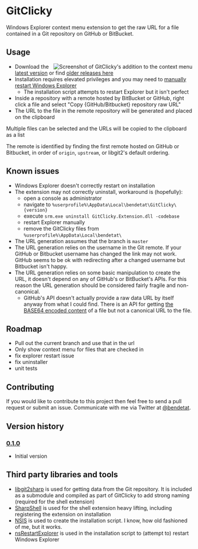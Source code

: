 GitClicky
========

Windows Explorer context menu extension to get the raw URL for a file contained in a Git repository on GitHub or BitBucket.


## Usage


<img align="right" src="http://snag.gy/y9VrV.jpg" alt="Screenshot of GitClicky's addition to the context menu"/>

- Download the [latest version](https://github.com/bendetat/GitClicky/releases/latest) or find [older releases here](https://github.com/bendetat/GitClicky/releases)
- Installation requires elevated privileges and you may need to [manually restart Windows Explorer](https://www.google.com.au/search?q=restart+windows+explorer)
	- The installation script attempts to restart Explorer but it isn't perfect
- Inside a repository with a remote hosted by BitBucket or GitHub, right click a file and select "Copy {GitHub/Bitbucket} repository raw URL"
- The URL to the file in the remote repository will be generated and placed on the clipboard

Multiple files can be selected and the URLs will be copied to the clipboard as a list

The remote is identified by finding the first remote hosted on GitHub or Bitbucket, in order of `origin`, `upstream`, or libgit2's default ordering.


## Known issues

- Windows Explorer doesn't correctly restart on installation
- The extension may not correctly uninstall, workaround is (hopefully):
	- open a console as administrator
	- navigate to `%userprofile%\AppData\Local\bendetat\GitClicky\{version}`
	- execute `srm.exe uninstall GitClicky.Extension.dll -codebase`
	- restart Explorer manually
	- remove the GitClicky files from `%userprofile%\AppData\Local\bendetat\`
- The URL generation assumes that the branch is `master`
- The URL generation relies on the username in the Git remote. If your GitHub or Bitbucket username has changed the link may not work. GitHub seems to be ok with redirecting after a changed username but Bitbucket isn't happy.
- The URL generation relies on some basic manipulation to create the URL, it doesn't depend on any of GitHub's or BitBucket's APIs. For this reason the URL generation should be considered fairly fragile and non-canonical.
	- GitHub's API doesn't actually provide a raw data URL by itself anyway from what I could find. There is an API for getting [the BASE64 encoded content](http://developer.github.com/v3/repos/contents/#contents) of a file but not a canonical URL to the file.


## Roadmap

- Pull out the current branch and use that in the url
- Only show context menu for files that are checked in
- fix explorer restart issue
- fix uninstaller
- unit tests


## Contributing

If you would like to contribute to this project then feel free to send a pull request or submit an issue. Communicate with me via Twitter at [@bendetat](http://twitter.com/bendetat).


## Version history

### [0.1.0](https://github.com/bendetat/GitClicky/releases/tag/0.1.0)
- Initial version


## Third party libraries and tools

- [libgit2sharp](https://github.com/libgit2/libgit2sharp) is used for getting data from the Git repository. It is included as a submodule and compiled as part of GitClicky to add strong naming (required for the shell extension)
- [SharpShell](https://github.com/dwmkerr/sharpshell) is used for the shell extension heavy lifting, including registering the extension on installation
- [NSIS](http://nsis.sourceforge.net/Main_Page) is used to create the installation script. I know, how old fashioned of me, but it works.
- [nsRestartExplorer](https://github.com/sherpya/nsRestartExplorer) is used in the installation script to (attempt to) restart Windows Explorer


